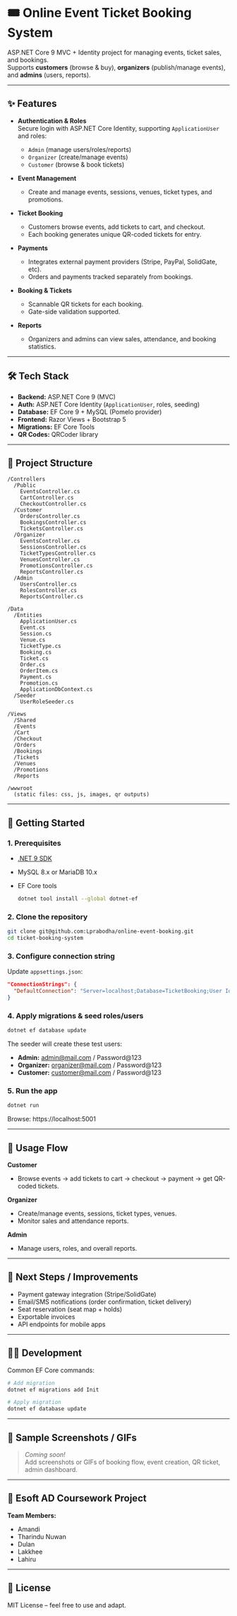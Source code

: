 # 🎟️ Online Event Ticket Booking System

ASP.NET Core 9 MVC + Identity project for managing events, ticket sales, and bookings.  
Supports **customers** (browse & buy), **organizers** (publish/manage events), and **admins** (users, reports).

---

## ✨ Features

- **Authentication & Roles**  
  Secure login with ASP.NET Core Identity, supporting `ApplicationUser` and roles:  
  - `Admin` (manage users/roles/reports)  
  - `Organizer` (create/manage events)  
  - `Customer` (browse & book tickets)

- **Event Management**  
  - Create and manage events, sessions, venues, ticket types, and promotions.

- **Ticket Booking**  
  - Customers browse events, add tickets to cart, and checkout.
  - Each booking generates unique QR-coded tickets for entry.

- **Payments**  
  - Integrates external payment providers (Stripe, PayPal, SolidGate, etc).
  - Orders and payments tracked separately from bookings.

- **Booking & Tickets**  
  - Scannable QR tickets for each booking.
  - Gate-side validation supported.

- **Reports**  
  - Organizers and admins can view sales, attendance, and booking statistics.

---

## 🛠 Tech Stack

- **Backend:** ASP.NET Core 9 (MVC)
- **Auth:** ASP.NET Core Identity (`ApplicationUser`, roles, seeding)
- **Database:** EF Core 9 + MySQL (Pomelo provider)
- **Frontend:** Razor Views + Bootstrap 5
- **Migrations:** EF Core Tools
- **QR Codes:** QRCoder library

---

## 📂 Project Structure

```text
/Controllers
  /Public
    EventsController.cs
    CartController.cs
    CheckoutController.cs
  /Customer
    OrdersController.cs
    BookingsController.cs
    TicketsController.cs
  /Organizer
    EventsController.cs
    SessionsController.cs
    TicketTypesController.cs
    VenuesController.cs
    PromotionsController.cs
    ReportsController.cs
  /Admin
    UsersController.cs
    RolesController.cs
    ReportsController.cs

/Data
  /Entities
    ApplicationUser.cs
    Event.cs
    Session.cs
    Venue.cs
    TicketType.cs
    Booking.cs
    Ticket.cs
    Order.cs
    OrderItem.cs
    Payment.cs
    Promotion.cs
    ApplicationDbContext.cs
  /Seeder
    UserRoleSeeder.cs

/Views
  /Shared
  /Events
  /Cart
  /Checkout
  /Orders
  /Bookings
  /Tickets
  /Venues
  /Promotions
  /Reports

/wwwroot
  (static files: css, js, images, qr outputs)
```

---

## 🚀 Getting Started

### 1. Prerequisites

- [.NET 9 SDK](https://dotnet.microsoft.com/download)
- MySQL 8.x or MariaDB 10.x
- EF Core tools

  ```bash
  dotnet tool install --global dotnet-ef
  ```

### 2. Clone the repository

```bash
git clone git@github.com:Lprabodha/online-event-booking.git
cd ticket-booking-system
```

### 3. Configure connection string

Update `appsettings.json`:

```json
"ConnectionStrings": {
  "DefaultConnection": "Server=localhost;Database=TicketBooking;User Id=root;Password=yourpassword;SslMode=None;"
}
```

### 4. Apply migrations & seed roles/users

```bash
dotnet ef database update
```

The seeder will create these test users:
- **Admin:** admin@mail.com / Password@123
- **Organizer:** organizer@mail.com / Password@123
- **Customer:** customer@mail.com / Password@123

### 5. Run the app

```bash
dotnet run
```

Browse: https://localhost:5001

---

## 📖 Usage Flow

**Customer**
- Browse events → add tickets to cart → checkout → payment → get QR-coded tickets.

**Organizer**
- Create/manage events, sessions, ticket types, venues.
- Monitor sales and attendance reports.

**Admin**
- Manage users, roles, and overall reports.

---

## 🧩 Next Steps / Improvements

- Payment gateway integration (Stripe/SolidGate)
- Email/SMS notifications (order confirmation, ticket delivery)
- Seat reservation (seat map + holds)
- Exportable invoices
- API endpoints for mobile apps

---

## 👨‍💻 Development

Common EF Core commands:

```bash
# Add migration
dotnet ef migrations add Init

# Apply migration
dotnet ef database update
```

---

## 📸 Sample Screenshots / GIFs

> _Coming soon!_  
> Add screenshots or GIFs of booking flow, event creation, QR ticket, admin dashboard.

---

## 🏫 Esoft AD Coursework Project

**Team Members:**  
- Amandi  
- Tharindu Nuwan  
- Dulan  
- Lakkhee  
- Lahiru  

---

## 📜 License

MIT License – feel free to use and adapt.
